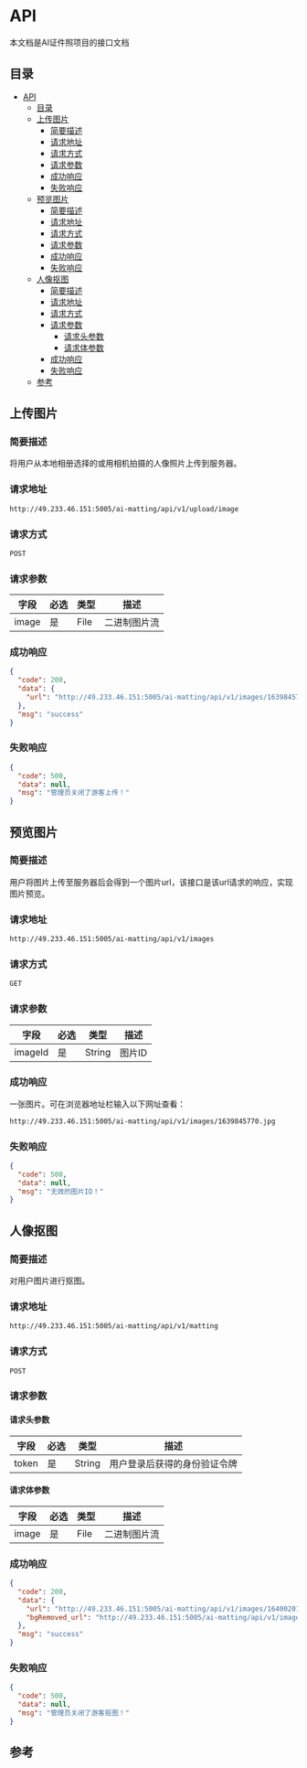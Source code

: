 # API

本文档是AI证件照项目的接口文档

## 目录

- [API](#api)
  - [目录](#目录)
  - [上传图片](#上传图片)
    - [简要描述](#简要描述)
    - [请求地址](#请求地址)
    - [请求方式](#请求方式)
    - [请求参数](#请求参数)
    - [成功响应](#成功响应)
    - [失败响应](#失败响应)
  - [预览图片](#预览图片)
    - [简要描述](#简要描述-1)
    - [请求地址](#请求地址-1)
    - [请求方式](#请求方式-1)
    - [请求参数](#请求参数-1)
    - [成功响应](#成功响应-1)
    - [失败响应](#失败响应-1)
  - [人像抠图](#人像抠图)
    - [简要描述](#简要描述-2)
    - [请求地址](#请求地址-2)
    - [请求方式](#请求方式-2)
    - [请求参数](#请求参数-2)
      - [请求头参数](#请求头参数)
      - [请求体参数](#请求体参数)
    - [成功响应](#成功响应-2)
    - [失败响应](#失败响应-2)
  - [参考](#参考)

## 上传图片

### 简要描述

将用户从本地相册选择的或用相机拍摄的人像照片上传到服务器。

### 请求地址

```bash
http://49.233.46.151:5005/ai-matting/api/v1/upload/image
```

### 请求方式

```bash
POST
```

### 请求参数

| 字段    | 必选 | 类型   | 描述     |
|-------|----|------|--------|
| image | 是  | File | 二进制图片流 |

### 成功响应

```json
{
  "code": 200,
  "data": {
    "url": "http://49.233.46.151:5005/ai-matting/api/v1/images/1639845770.jpg"
  },
  "msg": "success"
}
```

### 失败响应

```json
{
  "code": 500,
  "data": null,
  "msg": "管理员关闭了游客上传！"
}
```

## 预览图片

### 简要描述

用户将图片上传至服务器后会得到一个图片url，该接口是该url请求的响应，实现图片预览。

### 请求地址

```bash
http://49.233.46.151:5005/ai-matting/api/v1/images
```

### 请求方式

```bash
GET
```

### 请求参数

| 字段    | 必选 | 类型   | 描述     |
|-------|----|------|--------|
| imageId | 是  | String | 图片ID |

### 成功响应

一张图片。可在浏览器地址栏输入以下网址查看：
```bash
http://49.233.46.151:5005/ai-matting/api/v1/images/1639845770.jpg
```

### 失败响应

```json
{
  "code": 500,
  "data": null,
  "msg": "无效的图片ID！"
}
```

## 人像抠图

### 简要描述

对用户图片进行抠图。

### 请求地址

```bash
http://49.233.46.151:5005/ai-matting/api/v1/matting
```

### 请求方式

```bash
POST
```

### 请求参数

#### 请求头参数

| 字段    | 必选 | 类型   | 描述     |
|-------|----|------|--------|
| token | 是  | String | 用户登录后获得的身份验证令牌 |

#### 请求体参数

| 字段    | 必选 | 类型   | 描述     |
|-------|----|------|--------|
| image | 是  | File | 二进制图片流 |

### 成功响应

```json
{
  "code": 200,
  "data": {
    "url": "http://49.233.46.151:5005/ai-matting/api/v1/images/1640020151.jpg",
    "bgRemoved_url": "http://49.233.46.151:5005/ai-matting/api/v1/images/1640020151_bgRemoved.jpg"
  },
  "msg": "success"
}
```

### 失败响应

```json
{
  "code": 500,
  "data": null,
  "msg": "管理员关闭了游客抠图！"
}
```

## 参考